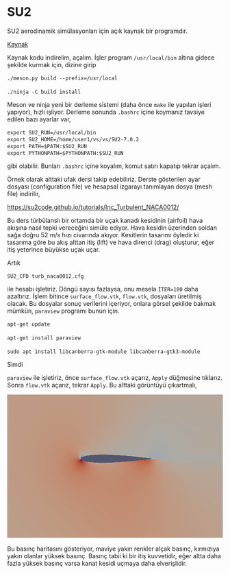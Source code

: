 # SU2

SU2 aerodinamik simülasyonları için açık kaynak bir programdır.

[Kaynak](https://github.com/su2code/SU2/releases/tag/v7.0.2)

Kaynak kodu indirelim, açalım. İşler program `/usr/local/bin` altına
gidece şekilde kurmak için, dizine girip

```
./meson.py build --prefix=/usr/local

./ninja -C build install
```

Meson ve ninja yeni bir derleme sistemi (daha önce `make` ile yapılan işleri
yapıyor), hızlı işliyor. Derleme sonunda `.bashrc` içine koymanız tavsiye
edilen bazı ayarlar var,

```
export SU2_RUN=/usr/local/bin
export SU2_HOME=/home/user1/vs/vs/SU2-7.0.2
export PATH=$PATH:$SU2_RUN
export PYTHONPATH=$PYTHONPATH:$SU2_RUN
```

gibi olabilir. Bunları `.bashrc` içine koyalım, komut satırı kapatıp
tekrar açalım.

Örnek olarak alttaki ufak dersi takip edebiliriz. Derste gösterilen
ayar dosyası (configuration file) ve hesapsal izgarayı tanımlayan
dosya (mesh file) indirilir, 

https://su2code.github.io/tutorials/Inc_Turbulent_NACA0012/

Bu ders türbülanslı bir ortamda bir uçak kanadı kesidinin (airfoil)
hava akışına nasıl tepki vereceğini simüle ediyor. Hava kesidin
üzerinden soldan sağa doğru 52 m/s hızı civarında akıyor. Kesitlerin
tasarımı öyledir ki tasarıma göre bu akış alttan itiş (lift) ve hava
direnci (drag) oluşturur, eğer itiş yeterince büyükse uçak uçar.

Artık

```
SU2_CFD turb_naca0012.cfg
```

ile hesabı işletiriz. Döngü sayısı fazlaysa, onu mesela `İTER=100`
daha azaltırız. İşlem bitince `surface_flow.vtk`, `flow.vtk`,
dosyaları üretilmiş olacak.  Bu dosyalar sonuç verilerini içeriyor,
onlara görsel şekilde bakmak mümkün, `paraview` programı bunun için.

```
apt-get update

apt-get install paraview

sudo apt install libcanberra-gtk-module libcanberra-gtk3-module
```

Simdi

`paraview` ile işletiriz, önce `surface_flow.vtk` açarız, `Apply` düğmesine tıklarız.
Sonra `flow.vtk` açarız, tekrar `Apply`. Bu alttaki görüntüyü çıkartmalı,

![](su2_01.png)

Bu basınç haritasını gösteriyor, maviye yakın renkler alçak basınç, kırmızıya
yakın olanlar yüksek basınç. Basınç tabii ki bir itiş kuvvetidir, eğer altta
daha fazla yüksek basınç varsa kanat kesidi uçmaya daha elverişlidir.






